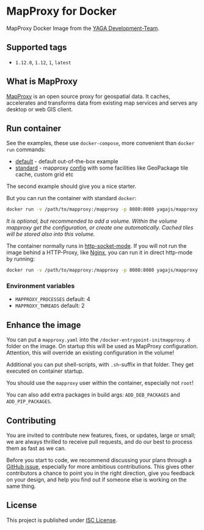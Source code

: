 # MapProxy for Docker

MapProxy Docker Image from the [YAGA Development-Team](https://yagajs.org).

## Supported tags

* `1.12.0`, `1.12`, `1`, `latest`

## What is MapProxy

[MapProxy](https://mapproxy.org/) is an open source proxy for geospatial data. It caches, accelerates and transforms
data from existing map services and serves any desktop or web GIS client.

## Run container

See the examples, these use `docker-compose`, more convenient than `docker run` commands:

* [default](examples/default) - default out-of-the-box example
* [standard](examples/standard) - mapproxy [config](examples/standard/config/mapproxy.yaml) with some facilities like GeoPackage tile cache, custom grid etc

The second example should give you a nice starter.

But you can run the container with standard `docker`:

```bash
docker run -v /path/to/mapproxy:/mapproxy -p 8080:8080 yagajs/mapproxy
```

*It is optional, but recommended to add a volume. Within the volume mapproxy get the configuration, or create one
automatically. Cached tiles will be stored also into this volume.*

The container normally runs in [http-socket-mode](http://uwsgi-docs.readthedocs.io/en/latest/HTTP.html). If you will not
run the image behind a HTTP-Proxy, like [Nginx](http://nginx.org/), you can run it in direct http-mode by running:

```bash
docker run -v /path/to/mapproxy:/mapproxy -p 8080:8080 yagajs/mapproxy mapproxy http
```

### Environment variables

* `MAPPROXY_PROCESSES` default: 4
* `MAPPROXY_THREADS` default: 2

## Enhance the image

You can put a `mapproxy.yaml` into the `/docker-entrypoint-initmapproxy.d` folder on the image. On startup this will be
used as MapProxy configuration. Attention, this will override an existing configuration in the volume!

Additional you can put shell-scripts, with `.sh`-suffix in that folder. They get executed on container startup.

You should use the `mapproxy` user within the container, especially not `root`!

You can also add extra packages in build args: `ADD_DEB_PACKAGES` and `ADD_PIP_PACKAGES`.

## Contributing

You are invited to contribute new features, fixes, or updates, large or small; we are always thrilled to receive pull
requests, and do our best to process them as fast as we can.

Before you start to code, we recommend discussing your plans through a
[GitHub issue](https://github.com/yagajs/docker-mapproxy/issues), especially for more ambitious contributions.
This gives other contributors a chance to point you in the right direction, give you feedback on your design, and help
you find out if someone else is working on the same thing.

## License

This project is published under [ISC License](LICENSE).
